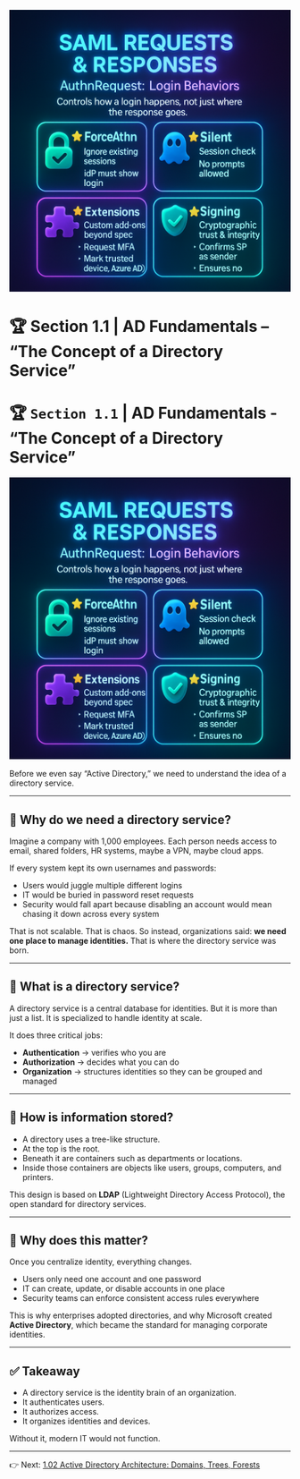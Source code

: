 <p align="center">
  <img src="../assets/1.01-cover.png" alt="Section 1.01 Cover Banner" width="800"/>
</p>

# 🏆 Section 1.1 | AD Fundamentals – “The Concept of a Directory Service”

# 🏆 `Section 1.1` | AD Fundamentals - **“The Concept of a Directory Service”**
![Cover](../assets/1.01-cover.png)


Before we even say “Active Directory,” we need to understand the idea of a directory service.

---

## 🌟 Why do we need a directory service?

Imagine a company with 1,000 employees. Each person needs access to email, shared folders, HR systems, maybe a VPN, maybe cloud apps.  

If every system kept its own usernames and passwords:  
- Users would juggle multiple different logins  
- IT would be buried in password reset requests  
- Security would fall apart because disabling an account would mean chasing it down across every system  

That is not scalable. That is chaos. So instead, organizations said: **we need one place to manage identities.** That is where the directory service was born.

---

## 📖 What is a directory service?

A directory service is a central database for identities. But it is more than just a list. It is specialized to handle identity at scale.  

It does three critical jobs:  
- **Authentication** → verifies who you are  
- **Authorization** → decides what you can do  
- **Organization** → structures identities so they can be grouped and managed  

---

## 🧩 How is information stored?

- A directory uses a tree-like structure.  
- At the top is the root.  
- Beneath it are containers such as departments or locations.  
- Inside those containers are objects like users, groups, computers, and printers.  

This design is based on **LDAP** (Lightweight Directory Access Protocol), the open standard for directory services.

---

## 🔑 Why does this matter?

Once you centralize identity, everything changes.  
- Users only need one account and one password  
- IT can create, update, or disable accounts in one place  
- Security teams can enforce consistent access rules everywhere  

This is why enterprises adopted directories, and why Microsoft created **Active Directory**, which became the standard for managing corporate identities.

---

## ✅ Takeaway

- A directory service is the identity brain of an organization.  
- It authenticates users.  
- It authorizes access.  
- It organizes identities and devices.  

Without it, modern IT would not function.  

---

👉 Next: [1.02 Active Directory Architecture: Domains, Trees, Forests](./1.02-ad-architecture.md)

